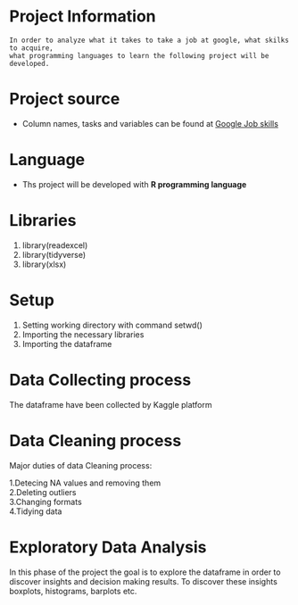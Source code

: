 # Project Information
``` 
In order to analyze what it takes to take a job at google, what skilks to acquire, 
what programming languages to learn the following project will be developed.
```
# Project source 
* Column names, tasks and variables can be found at  [Google Job skills](https://www.kaggle.com/niyamatalmass/google-job-skills)


# Language
* Ths project will be developed with **R programming language**

# Libraries 
1. library(readexcel)
2. library(tidyverse)
3. library(xlsx)

# Setup 
1. Setting working directory with command setwd()
2. Importing the necessary libraries 
3. Importing the dataframe

# Data Collecting process 
The dataframe have been collected by Kaggle platform 

# Data Cleaning process
Major duties of data Cleaning process:<br>

1.Detecing NA values and removing them <br>
2.Deleting outliers <br>
3.Changing formats <br>
4.Tidying data

# Exploratory Data Analysis
In this phase of the project the goal is to explore the dataframe in order to discover insights
and decision making results. To discover these insights boxplots, histograms, barplots etc.
